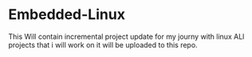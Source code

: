 # Embedded-Linux
This Will contain incremental project update for my journy with linux
ALl projects that i will work on it will be uploaded to this repo.
